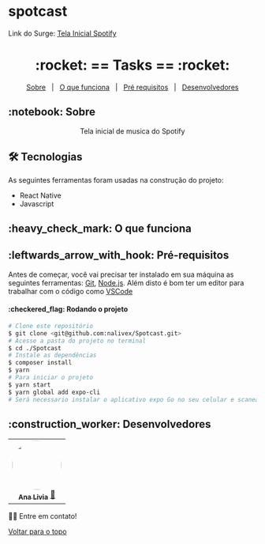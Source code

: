 # spotcast
Link do Surge: <a href="#">Tela Inicial Spotify</a>
<h1 align="center" id="top">:rocket: == Tasks == :rocket:</h1>

<p align="center">
  <a href="#sobre">Sobre</a> &#xa0; | &#xa0; 
  <a href="#funciona">O que funciona</a> &#xa0; | &#xa0;
  <a href="#requisitos">Pré requisitos</a> &#xa0; | &#xa0;
  <a href="#desenvolvedores">Desenvolvedores</a>
</p>

<h2 id="sobre">:notebook: Sobre </h2>

<p align="center">Tela inicial de musica do Spotify</p>

<h2 id="tecnologias"> 🛠 Tecnologias </h2>

As seguintes ferramentas foram usadas na construção do projeto:

* React Native
* Javascript

<h2 id="funciona">:heavy_check_mark: O que funciona</h2>

<h2 id="requisitos">:leftwards_arrow_with_hook: Pré-requisitos</h2>

Antes de começar, você vai precisar ter instalado em sua máquina as seguintes ferramentas:
[Git](https://git-scm.com), [Node.js](https://nodejs.org/en).
Além disto é bom ter um editor para trabalhar com o código como [VSCode](https://code.visualstudio.com/)

<h4>:checkered_flag: Rodando o projeto </h4>

```bash
# Clone este repositório
$ git clone <git@github.com:nalivex/Spotcast.git>
# Acesse a pasta do projeto no terminal
$ cd ./Spotcast
# Instale as dependências
$ composer install
$ yarn
# Para iniciar o projeto
$ yarn start
$ yarn global add expo-cli 
# Será necessario instalar o aplicativo expo Go no seu celular e scanear o qr code que aparece no terminal
```

<h2 id="desenvolvedores">:construction_worker: Desenvolvedores</h2>

<table> 
<tr>
 
<td align="center"><a href="https://github.com/nalivex"><img style="border-radius: 50%" src="https://user-images.githubusercontent.com/69721549/195907119-b6c4d992-2281-48f4-9b03-4b5a6569f371.jpeg" width="100px" alt=""/>
 <br />
 <sub><b>Ana Livia</b></sub></a> <a href="https://github.com/nalivex">🚀</a></td>
 
</tr>
  
</table>

👋🏽 Entre em contato!

<a href="#top">Voltar para o topo</a>
